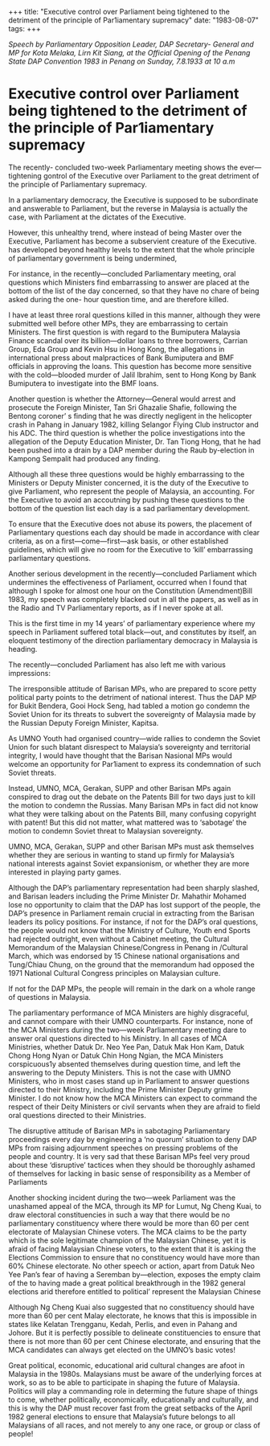 +++ 
title: "Executive control over Parliament being tightened to the detriment of the principle of Par1iamentary supremacy"
date: "1983-08-07"
tags:
+++

_Speech by Parliamentary Opposition Leader, DAP Secretary- General and MP for Kota Melaka, Lirn Kit Siang, at the Official Opening of the Penang State DAP Convention 1983 in Penang on Sunday, 7.8.1933 at 10 a.m_

# Executive control over Parliament being tightened to the detriment of the principle of Par1iamentary supremacy

The recently- concluded two-week Parliamentary meeting shows the ever—tightening gontrol of the Executive over Parliament to the great detriment of the principle of Parliamentary supremacy.</u>

In a parliamentary democracy, the Executive is supposed to be subordinate and answerable to Parliament, but the reverse in Malaysia is actually the case, with Parliament at the dictates of the Executive.

However, this unhealthy trend, where instead of being Master over the Executive, Parliament has become a subservient creature of the Executive. has developed beyond healthy levels to the extent that the whole principle of parliamentary government is being undermined,

For instance, in the recently—concluded Parliamentary meeting, oral questions which Ministers find embarrassing to answer are placed at the bottom of the list of the day concerned, so that they have no chare of being asked during the one- hour question time, and are therefore killed.

I have at least three roral questions killed in this manner, although they were submitted well before other MPs, they are embarrassing to certain Ministers. The first question is with regard to the Bumiputera Malaysia Finance scandal over its billion—dollar loans to three borrowers, Carrian Group, Eda Group and Kevin Hsu in Hong Kong, the allegations in international press about malpractices of Bank Bumiputera and BMF officials in approving the loans. This question has become more sensitive with the cold—blooded murder of Jalil Ibrahim, sent to Hong Kong by Bank Bumiputera to investigate into the BMF loans.

Another question is whether the Attorney—General would arrest and prosecute the Foreign Minister, Tan Sri Ghazalie Shafie, following the Bentong coroner’ s finding that he was directly negligent in the helicopter crash in Pahang in January 1982, killing Selangor Flying Club instructor and his ADC. The third question is whether the police investigations into the allegation of the Deputy Education Minister, Dr. Tan Tiong Hong, that he had been pushed into a drain by a DAP member during the Raub by-election in Kampong Sempalit had produced any finding.

Although all these three questions would be highly embarrassing to the Ministers or Deputy Minister concerned, it is the duty of the Executive to give Parliament, who represent the people of Malaysia, an accounting. For the Executive to avoid an accoutning by pushing these questions to the bottom of the question list each day is a sad parliamentary development.

To ensure that the Executive does not abuse its powers, the placement of Parliamentary questions each day should be made in accordance with clear criteria, as on a first—come—first—ask basis, or other established guidelines, which will give no room for the Executive to ‘kill’ embarrassing parliamentary questions.

Another serious development in the recently—concluded Parliament which undermines the effectiveness of Parliament, occurred when I found that although I spoke for almost one hour on the Constitution (Amendment)Bill 1983, my speech was completely blacked out in all the papers, as well as in the Radio and TV Parliamentary reports, as if I never spoke at all.

This is the first time in my 14 years’ of parliamentary experience where my speech in Parliament suffered total black—out, and constitutes by itself, an eloquent testimony of the direction parliamentary democracy in Malaysia is heading.

The recently—concluded Parliament has also left me with various impressions:

The irresponsible attitude of Barisan MPs, who are prepared to score petty political party points to the detriment of national interest. Thus the DAP MP for Bukit Bendera, Gooi Hock Seng, had tabled a motion go condemn the Soviet Union for its threats to subvert the sovereignty of Malaysia made by the Russian Deputy Foreign Minister, Kapitsa.

As UMNO Youth had organised country—wide rallies to condemn the Soviet Union for such blatant disrespect to Malaysia’s sovereignty and territorial integrity, I would have thought that the Barisan Nasional MPs would welcome an opportunity for Par1iament to express its condemnation of such Soviet threats.

Instead, UMNO, MCA, Gerakan, SUPP and other Barisan MPs again conspired to drag out the debate on the Patents Bill for two days just to kill the motion to condemn the Russias. Many Barisan MPs in fact did not know what they were talking about on the Patents Bill, many confusing copyright with patent! But this did not matter, what mattered was to ‘sabotage’ the motion to condemn Soviet threat to Malaysian sovereignty.

UMNO, MCA, Gerakan, SUPP and other Barisan MPs must ask themselves whether they are serious in wanting to stand up firmly for Malaysia’s national interests against Soviet expansionism, or whether they are more interested in playing party games.

Although the DAP’s parliamentary representation had been sharply slashed, and Barisan leaders including the Prime Minister Dr. Mahathir Mohamed lose no opportunity to claim that the DAP has lost support of the people, the DAP’s presence in Parliament remain crucial in extracting from the Barisan leaders its policy positions. For instance, if not for the DAP’s oral questions, the people would not know that the Ministry of Culture, Youth end Sports had rejected outright, even without a Cabinet meeting, the Cultural Memorandum of the Malaysian Chinese/Congress in Penang in /Cultural March, which was endorsed by 15 Chinese national organisations and Tung/Chiau Chung, on the ground that the memorandum had opposed the 1971 National Cultural Congress principles on Malaysian culture.


If not for the DAP MPs, the people will remain in the dark on a whole range of questions in Malaysia.

The parliamentary performance of MCA Ministers are highly disgraceful, and cannot compare with their UMNO counterparts. For instance, none of the MCA Ministers during the two—week Parliamentary meeting dare to answer oral questions directed to his Ministry. In all cases of MCA Ministries, whether Datuk Dr. Neo Yee Pan, Datuk Mak Hon Kam, Datuk Chong Hong Nyan or Datuk Chin Hong Ngian, the MCA Ministers corspicuous1y absented themselves during question time, and left the answering to the Deputy Ministers. This is not the case with UMNO Ministers, who in most cases stand up in Parliament to answer questions directed to their Ministry, including the Prime Minister Deputy grime Minister. I do not know how the MCA Ministers can expect to command the respect of their Deity Ministers or civil servants when they are afraid to field oral questions directed to their Ministries.

The disruptive attitude of Barisan MPs in sabotaging Parliamentary proceedings every day by engineering a ‘no quorum’ situation to deny DAP MPs from raising adjournment speeches on pressing problems of the people and country. It is very sad that these Barisan MPs feel very proud about these ‘disruptive’ tactices when they should be thoroughly ashamed of themselves for lacking in basic sense of responsibility as a Member of Parliaments

Another shocking incident during the two—week Parliament was the unashamed appeal of the MCA, through its MP for Lumut, Ng Cheng Kuai, to draw electoral constituencies in such a way that there would be no parliamentary constituency where there would be more than 60 per cent electorate of Malaysian Chinese voters. The MCA claims to be the party which is the sole legitimate champion of the Malaysian Chinese, yet it is afraid of facing Malaysian Chinese voters, to the extent that it is asking the Elections Commission to ensure that no constituency would have more than 60% Chinese electorate. No other speech or action, apart from Datuk Neo Yee Pan’s fear of having a Seremban by—election, exposes the empty claim of the to having made a great political breakthrough in the 1982 general elections arid therefore entitled to political’ represent the Malaysian Chinese

Although Ng Cheng Kuai also suggested that no constituency should have more than 60 per cent Malay electorate, he knows that this is impossible in states like Kelatan Trengganu, Kedah, Perlis, and even in Pahang and Johore. But it is perfectly possible to delineate constituencies to ensure that there is not more than 60 per cent Chinese electorate, and ensuring that the MCA candidates can always get elected on the UMNO’s basic votes!

Great political, economic, educational arid cultural changes are afoot in Malaysia in the 1980s. Malaysians must be aware of the underlying forces at work, so as to be able to participate in  shaping the future of Malaysia. Politics will play a commanding role in determing the future shape of things to come, whether politically, economically, educationally and culturally, and this is why the DAP must recover fast from the great setbacks of the April 1982 general elections to ensure that Malaysia’s future belongs to all Malaysians of all races, and not merely to any one race, or group or class of people!
 
